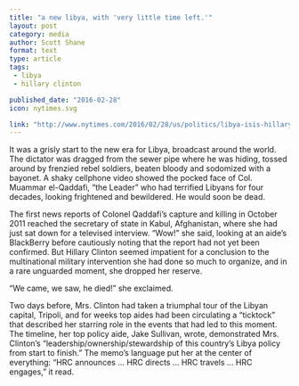 ```yaml
---
title: "a new libya, with 'very little time left.'"
layout: post
category: media
author: Scott Shane 
format: text
type: article
tags: 
 - libya
 - hillary clinton

published_date: "2016-02-28"
icon: nytimes.svg

link: "http://www.nytimes.com/2016/02/28/us/politics/libya-isis-hillary-clinton.html"
---
```


It was a grisly start to the new era for Libya, broadcast around the world. The
dictator was dragged from the sewer pipe where he was hiding, tossed around by
frenzied rebel soldiers, beaten bloody and sodomized with a bayonet. A shaky
cellphone video showed the pocked face of Col. Muammar el-Qaddafi, “the Leader”
who had terrified Libyans for four decades, looking frightened and bewildered.
He would soon be dead.

The first news reports of Colonel Qaddafi’s capture and killing in October 2011
reached the secretary of state in Kabul, Afghanistan, where she had just sat
down for a televised interview. “Wow!” she said, looking at an aide’s
BlackBerry before cautiously noting that the report had not yet been confirmed.
But Hillary Clinton seemed impatient for a conclusion to the multinational
military intervention she had done so much to organize, and in a rare unguarded
moment, she dropped her reserve.

“We came, we saw, he died!” she exclaimed.

Two days before, Mrs. Clinton had taken a triumphal tour of the Libyan capital,
Tripoli, and for weeks top aides had been circulating a “ticktock” that
described her starring role in the events that had led to this moment. The
timeline, her top policy aide, Jake Sullivan, wrote, demonstrated Mrs.
Clinton’s “leadership/ownership/stewardship of this country’s Libya policy from
start to finish.” The memo’s language put her at the center of everything: “HRC
announces … HRC directs … HRC travels … HRC engages,” it read.
